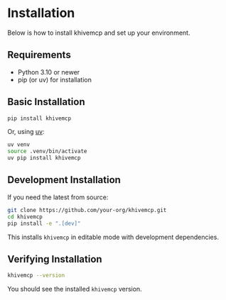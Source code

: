 # Installation

Below is how to install khivemcp and set up your environment.

## Requirements

- Python 3.10 or newer
- pip (or uv) for installation

## Basic Installation

```bash
pip install khivemcp
```

Or, using [uv](https://github.com/astral-sh/uv):

```bash
uv venv
source .venv/bin/activate
uv pip install khivemcp
```

## Development Installation

If you need the latest from source:

```bash
git clone https://github.com/your-org/khivemcp.git
cd khivemcp
pip install -e ".[dev]"
```

This installs `khivemcp` in editable mode with development dependencies.

## Verifying Installation

```bash
khivemcp --version
```

You should see the installed `khivemcp` version.
